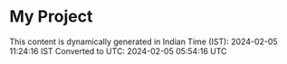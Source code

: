 # My Project

This content is dynamically generated in Indian Time (IST): 2024-02-05 11:24:16 IST
Converted to UTC: 2024-02-05 05:54:16 UTC
